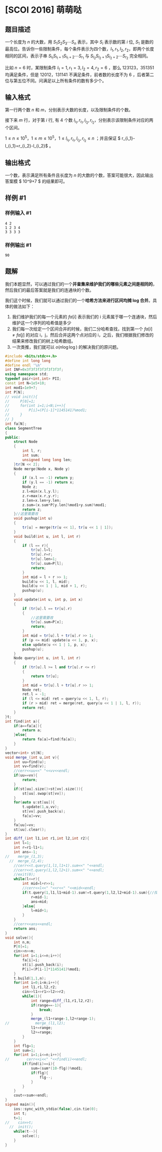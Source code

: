 # [SCOI 2016] 萌萌哒

## 题目描述

一个长度为 $n$ 的大数，用 $S_1S_2S_3 \cdots S_n$ 表示，其中 $S_i$ 表示数的第 $i$ 位, $S_1$ 是数的最高位。告诉你一些限制条件，每个条件表示为四个数，$l_1,r_1,l_2,r_2$，即两个长度相同的区间，表示子串 $S_{l_1}S_{l_1+1}S_{l_1+2} \cdots S_{r_1}$ 与 $S_{l_2}S_{l_2+1}S_{l_2+2} \cdots S_{r_2}$ 完全相同。

比如 $n=6$ 时，某限制条件 $l_1=1,r_1=3,l_2=4,r_2=6$ ，那么 $123123$，$351351$ 均满足条件，但是 $12012$，$131141$ 不满足条件，前者数的长度不为 $6$ ，后者第二位与第五位不同。问满足以上所有条件的数有多少个。

## 输入格式

第一行两个数 $n$ 和 $m$，分别表示大数的长度，以及限制条件的个数。

接下来 $m$ 行，对于第 $i$ 行, 有 $4$ 个数 $l_{i_1},r_{i_1},{l_{i_2}},r_{i_2}$，分别表示该限制条件对应的两个区间。

$1\le n\le 10^5$，$1\le m\le 10^5$，$1\le l_{i_1},r_{i_1},{l_{i_2}},r_{i_2}\le n$ ；并且保证 $ r_{i_1}-l_{i_1}=r_{i_2}-l_{i_2}$ 。

## 输出格式

一个数，表示满足所有条件且长度为 $n$ 的大数的个数，答案可能很大，因此输出答案模 $ 10^9+7 $ 的结果即可。

## 样例 #1

### 样例输入 #1

```
4 2
1 2 3 4
3 3 3 3
```

### 样例输出 #1

```
90
```

## 题解
我们本题显然，可以通过我们的一个**并查集来维护我们的哪些元素之间是相同的**，然后我们的最后答案就是我们的连通块的个数。

我们这个时候，我们就可以通过我们的一个**哈希方法来进行区间均摊 log 合并**。具体的做法如下：

1. 我们维护我们的每一个元素的 $fa[i]$ 表示我们的 i 元素属于哪一个连通块，然后维护这一个序列的哈希值是多少
2. 我们每一次给定一个区间合并的时候，我们二分哈希查找，找到第一个 $fa[i]\neq fa[j]$ 的对应 i，j，然后合并这两个点对应的 i，之后，我们根据我们修改的结果来修改我们的树上哈希数组。
3. 一次类推，我们就可以 $o(n\log \log)$ 的解决我们的原问题。

```cpp
#include <bits/stdc++.h>
#define int long long
#define endl '\n'
int INF=0x3f3f3f3f3f3f3f3f;
using namespace std;
typedef pair<int,int> PII;
const int N=1e5+10;
int mod1=1e9+7;
int P[N];
// void init(){
//     P[0]=1;
//     for(int i=1;i<N;i++){
//         P[i]=(P[i-1]*1145141)%mod1;
//     }
// }
int fa[N];
class SegmentTree
{
public:
    struct Node
    {
        int l, r;
        int sum;
        unsigned long long len;
    }tr[N << 2];
    Node merge(Node x, Node y)
    {
        if (x.l == -1) return y;
        if (y.l == -1) return x;
        Node z;
        z.l=min(x.l,y.l);
        z.r=max(x.r,y.r);
        z.len=x.len+y.len;
        z.sum=(x.sum*P[y.len]%mod1+y.sum)%mod1;
        return z;
    }//这里需要改 
    void pushup(int u)
    {
        tr[u] = merge(tr[u << 1], tr[u << 1 | 1]);
    }
    void build(int u, int l, int r)
    {
        if (l == r){
            tr[u].l=l;
            tr[u].r=r;
            tr[u].len=1;
            tr[u].sum=P[l];
            return;
        } 
        int mid = l + r >> 1;
        build(u << 1, l, mid);
        build(u << 1 | 1, mid + 1, r);
        pushup(u);
    }
    void update(int u, int p, int x)
    {
        if (tr[u].l == tr[u].r)
        {
            //这里需要改 
            tr[u].sum=P[x];
            return;
        }
        int mid = tr[u].l + tr[u].r >> 1;
        if (p <= mid) update(u << 1, p, x);
        else update(u << 1 | 1, p, x);
        pushup(u);
    }
    Node query(int u, int l, int r)
    {
        if (tr[u].l >= l and tr[u].r <= r) 
        {
            return tr[u];
        }
        int mid = tr[u].l + tr[u].r >> 1;
        Node ret;
        ret.l = -1;
        if (l <= mid) ret = query(u << 1, l, r);
        if (r > mid) ret = merge(ret, query(u << 1 | 1, l, r));
        return ret;
    }
}t;
int find(int a){
    if(a==fa[a]){
        return a;
    }else{
        return fa[a]=find(fa[a]);
    }
}
vector<int> st[N];
void merge_(int u,int v){
    int uu=find(u);
    int vv=find(v);
    //cerr<<uu<<" "<<vv<<endl;
    if(uu==vv){
        return;
    }
    if(st[uu].size()>st[vv].size()){
        st[uu].swap(st[vv]);
    }
    for(auto u:st[uu]){
        t.update(1,u,vv);
        st[vv].push_back(u);
        fa[u]=vv;
    }
    fa[uu]=vv;
    st[uu].clear();
}
int diff_(int l1,int r1,int l2,int r2){
    int l=1;
    int r=r1-l1+1;
    int ans=-1;
//    merge_(1,3);
  //  merge_(2,4);
    //cerr<<t.query(1,l1,l1+1).sum<<" "<<endl;
    //cerr<<t.query(1,l2,l2+1).sum<<" "<<endl;
    //exit(0);
    while(l<=r){
        int mid=l+r>>1;
        //cerr<<l<<" "<<r<<" "<<mid<<endl;
        if(t.query(1,l1,l1+mid-1).sum!=t.query(1,l2,l2+mid-1).sum){//找到最近的不相同节点
            r=mid-1;
            ans=mid;
        }else{
            l=mid+1;
        }
    }
    //cerr<<ans<<endl;
    return ans;
}
void solve(){
    int n,m;
    P[0]=1;
    cin>>n>>m;
    for(int i=1;i<=n;i++){
        fa[i]=i;
        st[i].push_back(i);
        P[i]=(P[i-1]*1145141)%mod1;
    }
    t.build(1,1,n);
    for(int i=0;i<m;i++){
        int l1,r1,l2,r2;
        cin>>l1>>r1>>l2>>r2;
        while(1){
            int range=diff_(l1,r1,l2,r2);
            if(range==-1){
                break;
            }
            merge_(l1+range-1,l2+range-1);
//            merge_(l1,l2);
            l1+=range;
            l2+=range;
        }
    }  
    int flg=1;
    int sum=1;
    for(int i=1;i<=n;i++){
//        cerr<<i<<" "<<find(i)<<endl;
        if(find(i)==i){
            sum=(sum*(10-flg))%mod1;
            if(flg){
                flg--;
            }
        }
    }
    cout<<sum<<endl;
}
signed main(){
    ios::sync_with_stdio(false),cin.tie(0);
    int t;
    t=1;
//    cin>>t;
  //  init();
    while(t--){
        solve();
    }
}
```